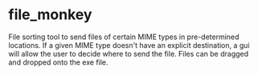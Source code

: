 # file_monkey
File sorting tool to send files of certain MIME types in pre-determined locations.
If a given MIME type doesn't have an explicit destination, a gui will allow the user to decide where to send the file.
Files can be dragged and dropped onto the exe file.

